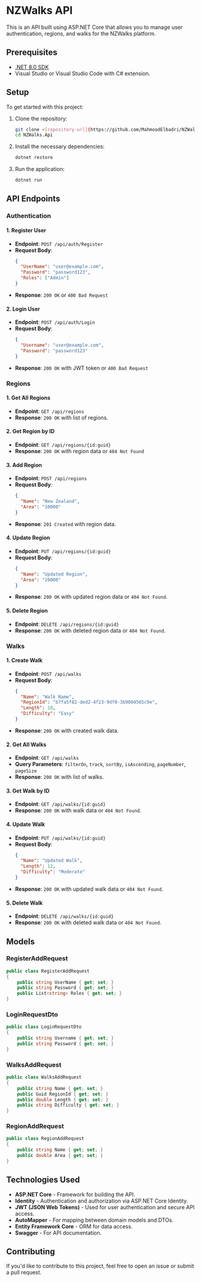 
# NZWalks API

This is an API built using ASP.NET Core that allows you to manage user authentication, regions, and walks for the NZWalks platform.

## Prerequisites

- [.NET 8.0 SDK](https://dotnet.microsoft.com/en-us/download/dotnet/8.0)
- Visual Studio or Visual Studio Code with C# extension.

## Setup

To get started with this project:

1. Clone the repository:
    ```bash
    git clone <[repository-url](https://github.com/MahmoodElbadri/NZWalks.Api.git)>
    cd NZWalks.Api
    ```

2. Install the necessary dependencies:
    ```bash
    dotnet restore
    ```

3. Run the application:
    ```bash
    dotnet run
    ```

## API Endpoints

### Authentication

#### 1. Register User
- **Endpoint**: `POST /api/auth/Register`
- **Request Body**:
  ```json
  {
    "UserName": "user@example.com",
    "Password": "password123",
    "Roles": ["Admin"]
  }
  ```
- **Response**: `200 OK` or `400 Bad Request`

#### 2. Login User
- **Endpoint**: `POST /api/auth/Login`
- **Request Body**:
  ```json
  {
    "Username": "user@example.com",
    "Password": "password123"
  }
  ```
- **Response**: `200 OK` with JWT token or `400 Bad Request`

### Regions

#### 1. Get All Regions
- **Endpoint**: `GET /api/regions`
- **Response**: `200 OK` with list of regions.

#### 2. Get Region by ID
- **Endpoint**: `GET /api/regions/{id:guid}`
- **Response**: `200 OK` with region data or `404 Not Found`

#### 3. Add Region
- **Endpoint**: `POST /api/regions`
- **Request Body**:
  ```json
  {
    "Name": "New Zealand",
    "Area": "10000"
  }
  ```
- **Response**: `201 Created` with region data.

#### 4. Update Region
- **Endpoint**: `PUT /api/regions/{id:guid}`
- **Request Body**:
  ```json
  {
    "Name": "Updated Region",
    "Area": "20000"
  }
  ```
- **Response**: `200 OK` with updated region data or `404 Not Found`.

#### 5. Delete Region
- **Endpoint**: `DELETE /api/regions/{id:guid}`
- **Response**: `200 OK` with deleted region data or `404 Not Found`.

### Walks

#### 1. Create Walk
- **Endpoint**: `POST /api/walks`
- **Request Body**:
  ```json
  {
    "Name": "Walk Name",
    "RegionId": "b7fa5f82-ded2-4f23-9df0-3b9004565c9e",
    "Length": 10,
    "Difficulty": "Easy"
  }
  ```
- **Response**: `200 OK` with created walk data.

#### 2. Get All Walks
- **Endpoint**: `GET /api/walks`
- **Query Parameters**: `filterOn`, `track`, `sortBy`, `isAscending`, `pageNumber`, `pageSize`
- **Response**: `200 OK` with list of walks.

#### 3. Get Walk by ID
- **Endpoint**: `GET /api/walks/{id:guid}`
- **Response**: `200 OK` with walk data or `404 Not Found`.

#### 4. Update Walk
- **Endpoint**: `PUT /api/walks/{id:guid}`
- **Request Body**:
  ```json
  {
    "Name": "Updated Walk",
    "Length": 12,
    "Difficulty": "Moderate"
  }
  ```
- **Response**: `200 OK` with updated walk data or `404 Not Found`.

#### 5. Delete Walk
- **Endpoint**: `DELETE /api/walks/{id:guid}`
- **Response**: `200 OK` with deleted walk data or `404 Not Found`.

## Models

### RegisterAddRequest
```csharp
public class RegisterAddRequest
{
    public string UserName { get; set; }
    public string Password { get; set; }
    public List<string> Roles { get; set; }
}
```

### LoginRequestDto
```csharp
public class LoginRequestDto
{
    public string Username { get; set; }
    public string Password { get; set; }
}
```

### WalksAddRequest
```csharp
public class WalksAddRequest
{
    public string Name { get; set; }
    public Guid RegionId { get; set; }
    public double Length { get; set; }
    public string Difficulty { get; set; }
}
```

### RegionAddRequest
```csharp
public class RegionAddRequest
{
    public string Name { get; set; }
    public double Area { get; set; }
}
```

## Technologies Used

- **ASP.NET Core** - Framework for building the API.
- **Identity** - Authentication and authorization via ASP.NET Core Identity.
- **JWT (JSON Web Tokens)** - Used for user authentication and secure API access.
- **AutoMapper** - For mapping between domain models and DTOs.
- **Entity Framework Core** - ORM for data access.
- **Swagger** - For API documentation.

## Contributing

If you'd like to contribute to this project, feel free to open an issue or submit a pull request.
